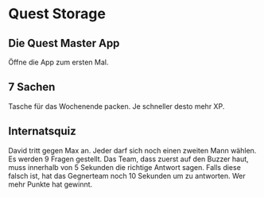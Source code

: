 # Quest Storage

## Die Quest Master App

Öffne die App zum ersten Mal.

## 7 Sachen

Tasche für das Wochenende packen. Je schneller desto mehr XP.

## Internatsquiz

David tritt gegen Max an. Jeder darf sich noch einen zweiten Mann wählen. Es werden 9 Fragen gestellt. Das Team, dass zuerst auf den Buzzer haut, muss innerhalb von 5 Sekunden die richtige Antwort sagen. Falls diese falsch ist, hat das Gegnerteam noch 10 Sekunden um zu antworten. Wer mehr Punkte hat gewinnt.